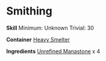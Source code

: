 <!-- TITLE: Refined Manastone -->
<!-- SUBTITLE:  -->
# Smithing
**Skill**
Minimum: Unknown
Trivial: 30

**Container**
[Heavy Smelter](heavy-smelter)

**Ingredients**
[Unrefined Manastone](unrefined-manastone) x 4